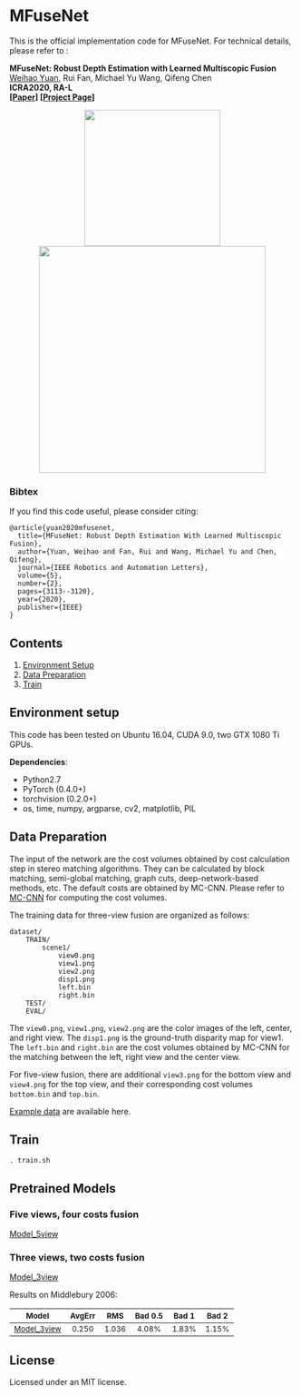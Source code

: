# MFuseNet

This is the official implementation code for MFuseNet. For technical details, please refer to :

**MFuseNet: Robust Depth Estimation with Learned Multiscopic Fusion** <br />
[Weihao Yuan](https://weihao-yuan.com), Rui Fan, Michael Yu Wang, Qifeng Chen <br />
**ICRA2020, RA-L** <br />
**[[Paper](https://ieeexplore.ieee.org/document/9000612)] [[Project Page](https://sites.google.com/view/multiscopic)]** <br />


<div align="center">
<img src="http://weihao-yuan.com/wp-content/uploads/2019/05/camera.jpg" width="240px" />
<img src="http://weihao-yuan.com/wp-content/uploads/mfusenet.jpg" width="400px" />
</div>

### Bibtex
If you find this code useful, please consider citing:

```
@article{yuan2020mfusenet,
  title={MFuseNet: Robust Depth Estimation With Learned Multiscopic Fusion},
  author={Yuan, Weihao and Fan, Rui and Wang, Michael Yu and Chen, Qifeng},
  journal={IEEE Robotics and Automation Letters},
  volume={5},
  number={2},
  pages={3113--3120},
  year={2020},
  publisher={IEEE}
}
```


## Contents
1. [Environment Setup](#environment-setup)
2. [Data Preparation](#data-preparation)
3. [Train](#train)


## Environment setup
This code has been tested on Ubuntu 16.04, CUDA 9.0, two GTX 1080 Ti GPUs.

**Dependencies**:

- Python2.7
- PyTorch (0.4.0+)
- torchvision (0.2.0+)
- os, time, numpy, argparse, cv2, matplotlib, PIL


## Data Preparation
The input of the network are the cost volumes obtained by cost calculation step in stereo matching algorithms. They can be calculated by block matching, semi-global matching, graph cuts, deep-network-based methods, etc. The default costs are obtained by MC-CNN. Please refer to [MC-CNN](https://github.com/jzbontar/mc-cnn) for computing the cost volumes. 

The training data for three-view fusion are organized as follows:
```
dataset/
    TRAIN/
        scene1/
            view0.png
            view1.png
            view2.png
            disp1.png
            left.bin
            right.bin
    TEST/
    EVAL/

```
The `view0.png`, `view1.png`, `view2.png` are the color images of the left, center, and right view. The `disp1.png` is the ground-truth disparity map for view1. The `left.bin` and `right.bin` are the cost volumes obtained by MC-CNN for the matching between the left, right view and the center view.

For five-view fusion, there are additional `view3.png` for the bottom view and `view4.png` for the top view, and their corresponding cost volumes `bottom.bin` and `top.bin`.

[Example data](https://hkustconnect-my.sharepoint.com/:f:/g/personal/wyuanaa_connect_ust_hk/EhQpE6ypGlpKmdHTpJtZA_YBjvIyjVSEWJPifRvr2THmLQ?e=QNoVkf) are available here.


## Train

```
. train.sh
```

## Pretrained Models
### Five views, four costs fusion

[Model_5view](https://hkustconnect-my.sharepoint.com/:u:/g/personal/wyuanaa_connect_ust_hk/EUsbJB3OpOdNodJ9-UeEdDQBXbHROmlGu0NoC1HFT953Mg?e=1YkcAk)

### Three views, two costs fusion

[Model_3view](https://hkustconnect-my.sharepoint.com/:u:/g/personal/wyuanaa_connect_ust_hk/EfPe4iQ9XH1GrMX6AnHnP78BBshv6rs2MnMpLzEVMHJeRQ?e=2E2xrG)

Results on Middlebury 2006:

| <sub> Model </sub> | <sub>AvgErr</sub> | <sub>RMS</sub> | <sub>Bad 0.5</sub> | <sub>Bad 1</sub> | <sub>Bad 2</sub> |
|:-----------:|:----------:|:----------:|:------------:|:-------------:|:-------------:|
| <sub> [Model_3view](https://hkustconnect-my.sharepoint.com/:u:/g/personal/wyuanaa_connect_ust_hk/EfPe4iQ9XH1GrMX6AnHnP78BBshv6rs2MnMpLzEVMHJeRQ?e=2E2xrG) </sub> | <sub>0.250</sub> | <sub>1.036</sub> | <sub>4.08%</sub> | <sub>1.83%</sub> | <sub>1.15%</sub> |


## License
Licensed under an MIT license.
